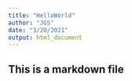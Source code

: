 ```yaml
---
title: "HelloWorld"
author: "JGS"
date: "3/20/2021"
output: html_document
---
```


## This is a markdown file